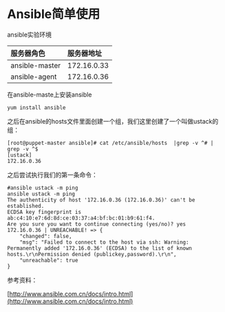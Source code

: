 # Ansible简单使用

ansible实验环境

| 服务器角色 | 服务器地址 |
| :--- | :--- |
| ansible-master | 172.16.0.33 |
| ansible-agent | 172.16.0.36 |

在ansible-maste上安装ansible

```
yum install ansible
```

之后在ansible的hosts文件里面创建一个组，我们这里创建了一个叫做ustack的组：

```
[root@puppet-master ansible]# cat /etc/ansible/hosts  |grep -v ^# | grep -v ^$
[ustack]
172.16.0.36
```

之后尝试执行我们的第一条命令：

```
#ansible ustack -m ping
ansible ustack -m ping
The authenticity of host '172.16.0.36 (172.16.0.36)' can't be established.
ECDSA key fingerprint is ab:c4:10:e7:6d:8d:ce:03:37:a4:bf:bc:01:b9:61:f4.
Are you sure you want to continue connecting (yes/no)? yes
172.16.0.36 | UNREACHABLE! => {
    "changed": false,
    "msg": "Failed to connect to the host via ssh: Warning: Permanently added '172.16.0.36' (ECDSA) to the list of known hosts.\r\nPermission denied (publickey,password).\r\n",
    "unreachable": true
}
```

参考资料：

[http://www.ansible.com.cn/docs/intro.html](http://www.ansible.com.cn/docs/intro.html)

